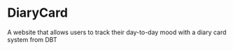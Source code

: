 # DiaryCard
A website that allows users to track their day-to-day mood with a diary card system from DBT
